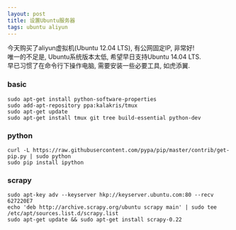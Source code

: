 ```yaml
---
layout: post
title: 设置Ubuntu服务器
tags: ubuntu aliyun
---
```


今天购买了aliyun虚拟机(Ubuntu 12.04 LTS), 有公网固定IP, 非常好!  
唯一的不足是, Ubuntu系统版本太低, 希望早日支持Ubuntu 14.04 LTS.  
早已习惯了在命令行下操作电脑, 需要安装一些必要工具, 如虎添翼.  

### basic

    sudo apt-get install python-software-properties
    sudo add-apt-repository ppa:kalakris/tmux
    sudo apt-get update
    sudo apt-get install tmux git tree build-essential python-dev

### python

    curl -L https://raw.githubusercontent.com/pypa/pip/master/contrib/get-pip.py | sudo python
    sudo pip install ipython

### scrapy

    sudo apt-key adv --keyserver hkp://keyserver.ubuntu.com:80 --recv 627220E7
    echo 'deb http://archive.scrapy.org/ubuntu scrapy main' | sudo tee /etc/apt/sources.list.d/scrapy.list
    sudo apt-get update && sudo apt-get install scrapy-0.22

